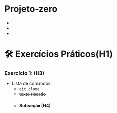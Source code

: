 # Projeto-zero
-
-
-
# 🛠 Exercícios Práticos(H1)

### Exercício 1: (H3)

- Lista de comandos:
  - `git clone`
  - ~~texto riscado~~
  - #### Subseção (H4)

